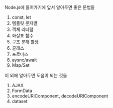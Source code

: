 Node.js에 들어가기에 앞서 알아두면 좋은 문법들
1. const, let
2. 템플릿 문자열
3. 객체 리터럴
4. 화살표 함수
5. 구조 분해 할당
6. 클래스
7. 프로미스
8. aysnc/await
9. Map/Set

이 외에 알아두면 도움이 되는 것들
1. AJAX
2. FormData
3. encodeURIComponent, decodeURIComponent
4. dataset